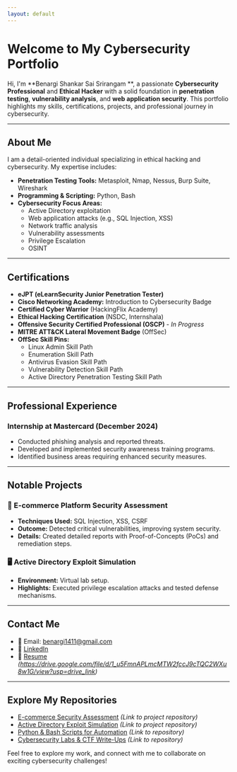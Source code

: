 ```yaml
---
layout: default
---
```


# Welcome to My Cybersecurity Portfolio

Hi, I'm **Benargi Shankar Sai Srirangam **, a passionate **Cybersecurity Professional** and **Ethical Hacker** with a solid foundation in **penetration testing**, **vulnerability analysis**, and **web application security**. This portfolio highlights my skills, certifications, projects, and professional journey in cybersecurity.

---

## About Me
I am a detail-oriented individual specializing in ethical hacking and cybersecurity. My expertise includes:

- **Penetration Testing Tools:** Metasploit, Nmap, Nessus, Burp Suite, Wireshark
- **Programming & Scripting:** Python, Bash
- **Cybersecurity Focus Areas:**
  - Active Directory exploitation
  - Web application attacks (e.g., SQL Injection, XSS)
  - Network traffic analysis
  - Vulnerability assessments
  - Privilege Escalation
  - OSINT

---

## Certifications

- **eJPT (eLearnSecurity Junior Penetration Tester)**
- **Cisco Networking Academy:** Introduction to Cybersecurity Badge
- **Certified Cyber Warrior** (HackingFlix Academy)
- **Ethical Hacking Certification** (NSDC, Internshala)
- **Offensive Security Certified Professional (OSCP)** - *In Progress*
- **MITRE ATT&CK Lateral Movement Badge** (OffSec)
- **OffSec Skill Pins:**
  - Linux Admin Skill Path
  - Enumeration Skill Path
  - Antivirus Evasion Skill Path
  - Vulnerability Detection Skill Path
  - Active Directory Penetration Testing Skill Path

---

## Professional Experience

### Internship at Mastercard (December 2024)
- Conducted phishing analysis and reported threats.
- Developed and implemented security awareness training programs.
- Identified business areas requiring enhanced security measures.

---

## Notable Projects

### 🛒 E-commerce Platform Security Assessment
- **Techniques Used:** SQL Injection, XSS, CSRF
- **Outcome:** Detected critical vulnerabilities, improving system security.
- **Details:** Created detailed reports with Proof-of-Concepts (PoCs) and remediation steps.

### 🖥️ Active Directory Exploit Simulation
- **Environment:** Virtual lab setup.
- **Highlights:** Executed privilege escalation attacks and tested defense mechanisms.

---

## Contact Me

- 📧 Email: [benargi1411@gmail.com](mailto:benargi1411@gmail.com)
- 💼 [LinkedIn](https://www.linkedin.com/in/shankar-benargi-959956341)
- 📜 [Resume](#) *(https://drive.google.com/file/d/1_u5FmnAPLmcMTW2fccJ9cTQC2WXu8w1G/view?usp=drive_link)*

---

## Explore My Repositories

- [E-commerce Security Assessment](#) *(Link to project repository)*
- [Active Directory Exploit Simulation](#) *(Link to project repository)*
- [Python & Bash Scripts for Automation](#) *(Link to repository)*
- [Cybersecurity Labs & CTF Write-Ups](#) *(Link to repository)*

Feel free to explore my work, and connect with me to collaborate on exciting cybersecurity challenges!
